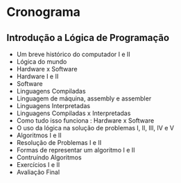 # Cronograma
## Introdução a Lógica de Programação
- Um breve histórico do computador I e II
- Lógica do mundo
- Hardware x Software
- Hardware I e II
- Software 
- Linguagens Compiladas
- Linguagem de máquina, assembly e assembler
- Linguagens Interpretadas
- Linguagens Compiladas x Interpretadas
- Como tudo isso funciona : Hardware x Software
- O uso da lógica na solução de problemas I, II, III, IV e V
- Algoritmos I e II
- Resolução de Problemas I e II
- Formas de representar um algoritmo I e II
- Contruíndo Algoritmos
- Exercícios I e II
- Avaliação Final
